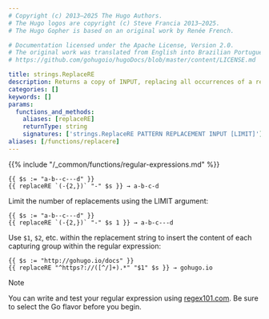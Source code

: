 ```yaml
---
# Copyright (c) 2013–2025 The Hugo Authors.
# The Hugo logos are copyright (c) Steve Francia 2013–2025.
# The Hugo Gopher is based on an original work by Renée French.

# Documentation licensed under the Apache License, Version 2.0.
# The original work was translated from English into Brazilian Portuguese.
# https://github.com/gohugoio/hugoDocs/blob/master/content/LICENSE.md

title: strings.ReplaceRE
description: Returns a copy of INPUT, replacing all occurrences of a regular expression with a replacement pattern.
categories: []
keywords: []
params:
  functions_and_methods:
    aliases: [replaceRE]
    returnType: string
    signatures: ['strings.ReplaceRE PATTERN REPLACEMENT INPUT [LIMIT]']
aliases: [/functions/replacere]
---
```


{{% include "/_common/functions/regular-expressions.md" %}}

```go-html-template
{{ $s := "a-b--c---d" }}
{{ replaceRE `(-{2,})` "-" $s }} → a-b-c-d
```

Limit the number of replacements using the LIMIT argument:

```go-html-template
{{ $s := "a-b--c---d" }}
{{ replaceRE `(-{2,})` "-" $s 1 }} → a-b-c---d
```

Use `$1`, `$2`, etc. within the replacement string to insert the content of each capturing group within the regular expression:

```go-html-template
{{ $s := "http://gohugo.io/docs" }}
{{ replaceRE "^https?://([^/]+).*" "$1" $s }} → gohugo.io
```

> [!note]
> You can write and test your regular expression using [regex101.com]. Be sure to select the Go flavor before you begin.

[regex101.com]: https://regex101.com/
